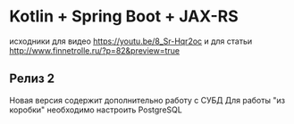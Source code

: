 # Kotlin + Spring Boot + JAX-RS 
исходники для видео https://youtu.be/8_Sr-Hqr2oc
и для статьи http://www.finnetrolle.ru/?p=82&preview=true

## Релиз 2
Новая версия содержит дополнительно работу с СУБД
Для работы "из коробки" необходимо настроить PostgreSQL
